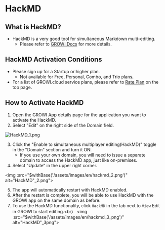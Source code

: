 # HackMD

## What is HackMD?

- HackMD is a very good tool for simultaneous Markdown multi-editing.
  - Please refer to [GROWI Docs](https://docs.growi.org/en/admin-guide/admin-cookbook/integrate-with-hackmd.html) for more details.

## HackMD Activation Conditions

- Please sign up for a Startup or higher plan.
  - Not available for Free, Personal, Combo, and Trio plans.
- For a list of GROWI.cloud service plans, please refer to [Rate Plan](https://growi.cloud/price-and-features) on the top page.

## How to Activate HackMD

1. Open the GROWI App details page for the application you want to activate the HackMD.
2. Select "Edit" on the right side of the Domain field.<br>
  <img :src="$withBase('/assets/images/en/Hackmd_1.png')" alt="HackMD_1.png">

3. Click the "Enable to simultaneous multiplayer editing(HackMD)" toggle in the "Domain" section and turn it ON.
    - If you use your own domain, you will need to issue a separate domain to access the HackMD app, just like on-premises.
4. Select "Update" in the upper right corner.<br>

 <img :src="$withBase('/assets/images/en/hackmd_2.png')" alt="HackMD"_2.png">


5. The app will automatically restart with HackMD enabled.
6. After the restart is complete, you will be able to use HackMD with the GROWI app on the same domain as before.
7. To use the HackMD functionality, click `HackMD` in the tab next to `View` Edit in GROWI to start editing.<br〉
  <img :src="$withBase('/assets/images/en/hackmd_3_png')" alt="HackMD"_3png">

